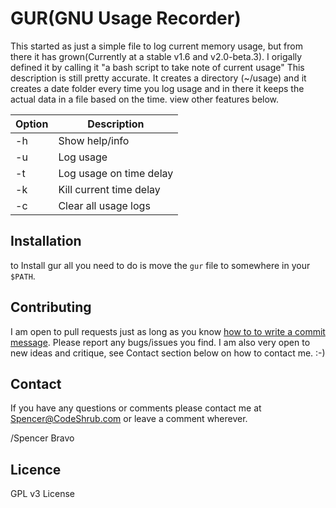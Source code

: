 GUR(GNU Usage Recorder)
===========

This started as just a simple file to log current memory usage, but from there it has grown(Currently at a stable v1.6 and v2.0-beta.3). 
I origally defined it by calling it "a bash script to take note of current usage"
This description is still pretty accurate. It creates a directory (~/usage) and it creates a date folder every time you log usage and in there it keeps the actual data in a file based on the time. view other features below.

| Option | Description                 |
| ------ | --------------------------- |
| -h     | Show help/info              |
| -u     | Log usage               |
| -t      | Log usage on time delay  |
| -k     | Kill current time delay   |
| -c    | Clear all usage logs   |
## Installation
to Install gur all you need to do is move the `gur` file to somewhere in your `$PATH`.

## Contributing

I am open to pull requests just as long as you know <a href="http://tbaggery.com/2008/04/19/a-note-about-git-commit-messages.html" target= "_blank">how to to write a commit message</a>.
Please report any bugs/issues you find. I am also very open to new ideas and
critique, see Contact section below on how to contact me. :-)

## Contact

If you have any questions or comments please contact me at <a title="Spencer@codeshrub.com" href="mailto:Spencer@codeshrub.com">Spencer@CodeShrub.com</a> or leave a comment wherever.

/Spencer Bravo

## Licence

GPL v3 License
